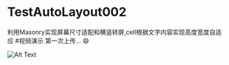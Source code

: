 # TestAutoLayout002
利用Masonry实现屏幕尺寸适配和横竖转屏,cell根据文字内容实现高度宽度自适应
#视频演示
第一次上传...
:smile:


<!--![Alt Text](https://github.com/mashun/TestAutoLayout002/raw/master/path/to/yanshi.gif)-->


![Alt Text](https://github.com/{mashun}/{TestAutoLayout002}/raw/master/path/to/yanshi.gif)
